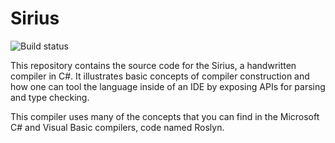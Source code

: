# Sirius

![Build status](https://akoken.visualstudio.com/Sirius/_apis/build/status/akoken.sirius?branchName=main)

This repository contains the source code for the Sirius, a handwritten compiler in C#. It illustrates basic concepts of compiler construction and how one can tool the language inside of an IDE by exposing APIs for parsing and type checking.

This compiler uses many of the concepts that you can find in the Microsoft C# and Visual Basic compilers, code named Roslyn.
